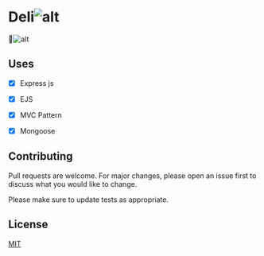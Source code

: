 # Deli![alt ](https://img.shields.io/badge/deli-E--commerce-green)
:shopping_cart:![alt ](https://img.shields.io/badge/deli-E--commerce-green)

## Uses

- [x] Express js
- [x] EJS
- [x] MVC Pattern
- [x] Mongoose


## Contributing
Pull requests are welcome. For major changes, please open an issue first to discuss what you would like to change.

Please make sure to update tests as appropriate.

## License
[MIT](https://choosealicense.com/licenses/mit/)
